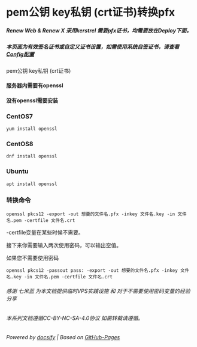 # pem公钥 key私钥 (crt证书)转换pfx

##### Renew Web & Renew X 采用kerstrel 需要pfx证书，均需要放在Deploy下面。

##### 本页面为有效签名证书或自定义证书设置，如需使用系统自签证书，请查看[Config配置](Confog-help)

pem公钥 key私钥 (crt证书)

#### 服务器内需要有openssl

#### 没有openssl需要安装

### CentOS7
~~~
yum install openssl
~~~

### CentOS8 
~~~
dnf install openssl
~~~

### Ubuntu 
~~~
apt install openssl
~~~
### 转换命令
~~~
openssl pkcs12 -export -out 想要的文件名.pfx -inkey 文件名.key -in 文件名.pem -certfile 文件名.crt
~~~
-certfile变量在某些时候不需要。

接下来你需要输入两次使用密码，可以输出空值。

如果您不需要使用密码
~~~
openssl pkcs12 -passout pass: -export -out 想要的文件名.pfx -inkey 文件名.key -in 文件名.pem -certfile 文件名.crt
~~~


###### 感谢 七米蓝 为本文档提供临时VPS实践设施 和 对于不需要使用密码变量的经验分享

###### 本系列文档遵循CC-BY-NC-SA-4.0协议 如需转载请遵循。

###### Powered by [docsify](https://docsify.js.org/#/zh-cn/) | Based on [GitHub-Pages](https://github.com/leeskyler-top/Microsoft365-E5Developer-Renew-Web-Docs/)
